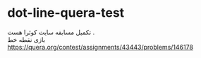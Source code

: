 # dot-line-quera-test
تکمیل مسابقه سایت کوئرا هست .<br>
بازی نقطه خط <br>
https://quera.org/contest/assignments/43443/problems/146178
